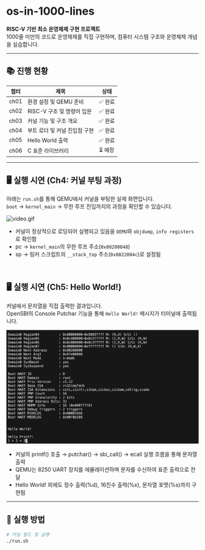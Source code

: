 # os-in-1000-lines

**RISC-V 기반 최소 운영체제 구현 프로젝트**  
1000줄 미만의 코드로 운영체제를 직접 구현하며, 컴퓨터 시스템 구조와 운영체제 개념을 실습합니다.

---

## 📚 진행 현황

| 챕터 | 제목                          | 상태    |
| ---- | ----------------------------- | ------- |
| ch01 | 환경 설정 및 QEMU 준비        | ✅ 완료 |
| ch02 | RISC-V 구조 및 명령어 입문    | ✅ 완료 |
| ch03 | 커널 기능 및 구조 개요        | ✅ 완료 |
| ch04 | 부트 로더 및 커널 진입점 구현 | ✅ 완료 |
| ch05 | Hello World 출력              | ✅ 완료 |
| ch06 | C 표준 라이브러리             | ⏳ 예정 |

---

## 🖥️ 실행 시연 (Ch4: 커널 부팅 과정)

아래는 `run.sh`를 통해 QEMU에서 커널을 부팅한 실제 화면입니다.  
`boot` → `kernel_main` → 무한 루프 진입까지의 과정을 확인할 수 있습니다.

![video.gif](./docs/4.커널%20부팅%20과정/video/video1.gif)

- 커널이 정상적으로 로딩되어 실행되고 있음을 `QEMU`와 `objdump`, `info registers`로 확인함
- pc → `kernel_main`의 무한 루프 주소(`0x80200048`)
- sp → 링커 스크립트의 `__stack_top` 주소(`0x8022004c`)로 설정됨

<br>

## 🖥️ 실행 시연 (Ch5: Hello World!)

커널에서 문자열을 직접 출력한 결과입니다.<br>
OpenSBI의 Console Putchar 기능을 통해 `Hello World!` 메시지가 터미널에 출력됩니다.

![image.png](./docs/5.Hello%20World!/img/image2.png)

- 커널의 printf() 호출 → putchar() → sbi_call() → ecall 실행 흐름을 통해 문자열 출력
- QEMU는 8250 UART 장치를 에뮬레이션하며 문자를 수신하여 표준 출력으로 전달
- Hello World! 외에도 정수 출력(%d), 16진수 출력(%x), 문자열 포맷(%s)까지 구현됨

---

## 🔧 실행 방법

```bash
# 커널 빌드 및 실행
./run.sh
```

